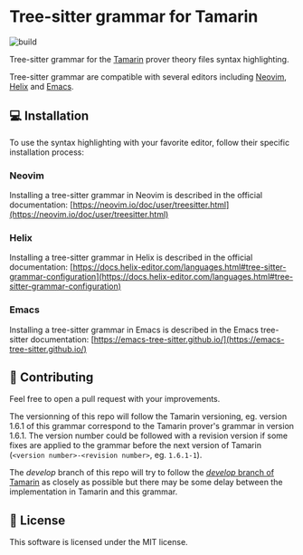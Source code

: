 # Tree-sitter grammar for Tamarin

![build](https://github.com/aeyno/tree-sitter-tamarin/actions/workflows/ci.yml/badge.svg)

Tree-sitter grammar for the [Tamarin](tamarin-prover.github.io/) prover theory files syntax highlighting.

Tree-sitter grammar are compatible with several editors including [Neovim](https://neovim.io/), [Helix](https://helix-editor.com/) and [Emacs](https://www.gnu.org/software/emacs/).

## 💻 Installation

To use the syntax highlighting with your favorite editor, follow their specific installation process:

### Neovim

Installing a tree-sitter grammar in Neovim is described in the official documentation:
[https://neovim.io/doc/user/treesitter.html](https://neovim.io/doc/user/treesitter.html)

### Helix

Installing a tree-sitter grammar in Helix is described in the official documentation:
[https://docs.helix-editor.com/languages.html#tree-sitter-grammar-configuration](https://docs.helix-editor.com/languages.html#tree-sitter-grammar-configuration)

### Emacs

Installing a tree-sitter grammar in Emacs is described in the Emacs tree-sitter documentation:
[https://emacs-tree-sitter.github.io/](https://emacs-tree-sitter.github.io/)

## 🔨 Contributing

Feel free to open a pull request with your improvements.

The versionning of this repo will follow the Tamarin versioning, eg. version 1.6.1 of this grammar correspond to the Tamarin prover's grammar in version 1.6.1.
The version number could be followed with a revision version if some fixes are applied to the grammar before the next version of Tamarin (`<version number>-<revision number>`, eg. `1.6.1-1`).

The *develop* branch of this repo will try to follow the [*develop* branch of Tamarin](https://github.com/tamarin-prover/tamarin-prover/tree/develop) as closely as possible but there may be some delay between the implementation in Tamarin and this grammar.

## 📃 License

This software is licensed under the MIT license.
